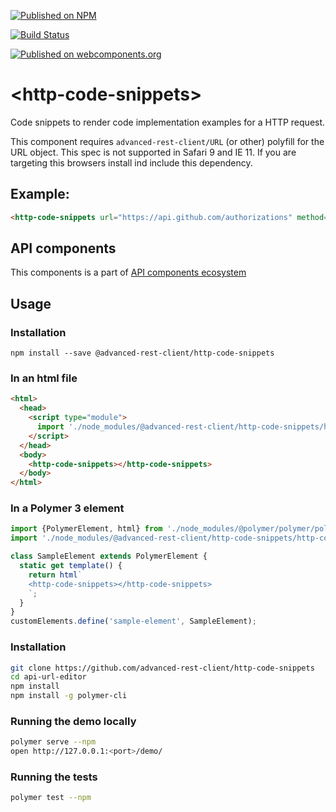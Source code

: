 [![Published on NPM](https://img.shields.io/npm/v/@advanced-rest-client/http-code-snippets.svg)](https://www.npmjs.com/package/@advanced-rest-client/http-code-snippets)

[![Build Status](https://travis-ci.org/advanced-rest-client/http-code-snippets.svg?branch=stage)](https://travis-ci.org/advanced-rest-client/http-code-snippets)

[![Published on webcomponents.org](https://img.shields.io/badge/webcomponents.org-published-blue.svg)](https://www.webcomponents.org/element/advanced-rest-client/http-code-snippets)


# &lt;http-code-snippets&gt;

Code snippets to render code implementation examples for a HTTP request.

This component requires `advanced-rest-client/URL` (or other) polyfill for
the URL object. This spec is not supported in Safari 9 and IE 11.
If you are targeting this browsers install ind include this dependency.

## Example:

```html
<http-code-snippets url="https://api.github.com/authorizations" method="POST" payload='{"scopes": ["public_repo"]}'></http-code-snippets>
```

## API components

This components is a part of [API components ecosystem](https://elements.advancedrestclient.com/)

## Usage

### Installation
```
npm install --save @advanced-rest-client/http-code-snippets
```

### In an html file

```html
<html>
  <head>
    <script type="module">
      import './node_modules/@advanced-rest-client/http-code-snippets/http-code-snippets.js';
    </script>
  </head>
  <body>
    <http-code-snippets></http-code-snippets>
  </body>
</html>
```

### In a Polymer 3 element

```js
import {PolymerElement, html} from './node_modules/@polymer/polymer/polymer-element.js';
import './node_modules/@advanced-rest-client/http-code-snippets/http-code-snippets.js';

class SampleElement extends PolymerElement {
  static get template() {
    return html`
    <http-code-snippets></http-code-snippets>
    `;
  }
}
customElements.define('sample-element', SampleElement);
```

### Installation

```sh
git clone https://github.com/advanced-rest-client/http-code-snippets
cd api-url-editor
npm install
npm install -g polymer-cli
```

### Running the demo locally

```sh
polymer serve --npm
open http://127.0.0.1:<port>/demo/
```

### Running the tests
```sh
polymer test --npm
```
